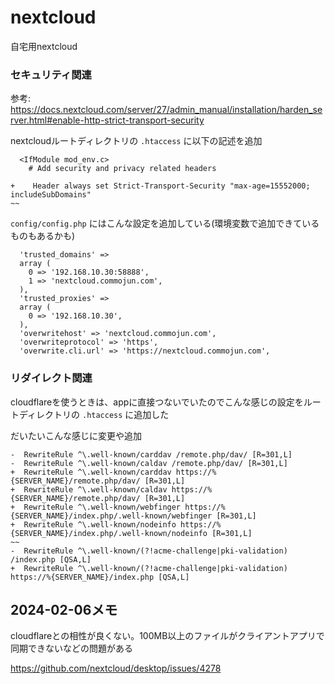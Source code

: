 # nextcloud
自宅用nextcloud

### セキュリティ関連
参考: https://docs.nextcloud.com/server/27/admin_manual/installation/harden_server.html#enable-http-strict-transport-security

nextcloudルートディレクトリの `.htaccess` に以下の記述を追加
```
  <IfModule mod_env.c>
    # Add security and privacy related headers

+    Header always set Strict-Transport-Security "max-age=15552000; includeSubDomains"
~~
```

`config/config.php` にはこんな設定を追加している(環境変数で追加できているものもあるかも)

```
  'trusted_domains' => 
  array (
    0 => '192.168.10.30:58888',
    1 => 'nextcloud.commojun.com',
  ),
  'trusted_proxies' => 
  array (
    0 => '192.168.10.30',
  ),
  'overwritehost' => 'nextcloud.commojun.com',
  'overwriteprotocol' => 'https',
  'overwrite.cli.url' => 'https://nextcloud.commojun.com',
```

### リダイレクト関連

cloudflareを使うときは、appに直接つないでいたのでこんな感じの設定をルートディレクトリの `.htaccess` に追加した

だいたいこんな感じに変更や追加

```
-  RewriteRule ^\.well-known/carddav /remote.php/dav/ [R=301,L]
-  RewriteRule ^\.well-known/caldav /remote.php/dav/ [R=301,L]
+  RewriteRule ^\.well-known/carddav https://%{SERVER_NAME}/remote.php/dav/ [R=301,L]
+  RewriteRule ^\.well-known/caldav https://%{SERVER_NAME}/remote.php/dav/ [R=301,L]
+  RewriteRule ^\.well-known/webfinger https://%{SERVER_NAME}/index.php/.well-known/webfinger [R=301,L]
+  RewriteRule ^\.well-known/nodeinfo https://%{SERVER_NAME}/index.php/.well-known/nodeinfo [R=301,L]
~~
-  RewriteRule ^\.well-known/(?!acme-challenge|pki-validation) /index.php [QSA,L]
+  RewriteRule ^\.well-known/(?!acme-challenge|pki-validation) https://%{SERVER_NAME}/index.php [QSA,L]
```

## 2024-02-06メモ

cloudflareとの相性が良くない。100MB以上のファイルがクライアントアプリで同期できないなどの問題がある

https://github.com/nextcloud/desktop/issues/4278
